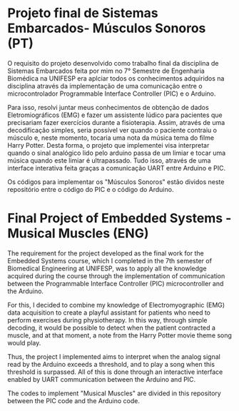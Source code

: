 # Projeto final de Sistemas Embarcados- Músculos Sonoros (PT)

O requisito do projeto desenvolvido como trabalho final da disciplina de Sistemas Embarcados feita por mim no 7° Semestre de Engenharia Biomédica na UNIFESP era aplciar todos os conhecimentos adquiridos na disciplina através da implementação de uma comunicação entre o microcontrolador Programmable Interface Controller (PIC) e o Arduino.

Para isso, resolvi juntar meus conhecimentos de obtenção de dados Eletromiográficos (EMG) e fazer um assistente lúdico para pacientes que precisariam fazer exercícios durante a fisioterapia. Assim, através de uma decodificação simples, seria possível ver quando o paciente contraiu o músculo e, neste momento, tocaria uma nota da música tema do filme Harry Potter. 
Desta forma, o projeto que implementei visa interpretar quando o sinal analógico lido pelo arduino passa de um limiar e tocar uma música quando este limiar é ultrapassado. Tudo isso, através de uma interface interativa feita graças a comunicação UART entre Arduino e PIC.

Os códigos para implementar os "Músculos Sonoros" estão dividos neste repositório entre o código do PIC e o código do Arduino.


# Final Project of Embedded Systems - Musical Muscles (ENG)

The requirement for the project developed as the final work for the Embedded Systems course, which I completed in the 7th semester of Biomedical Engineering at UNIFESP, was to apply all the knowledge acquired during the course through the implementation of communication between the Programmable Interface Controller (PIC) microcontroller and the Arduino.

For this, I decided to combine my knowledge of Electromyographic (EMG) data acquisition to create a playful assistant for patients who need to perform exercises during physiotherapy. In this way, through simple decoding, it would be possible to detect when the patient contracted a muscle, and at that moment, a note from the Harry Potter movie theme song would play.

Thus, the project I implemented aims to interpret when the analog signal read by the Arduino exceeds a threshold, and to play a song when this threshold is surpassed. All of this is done through an interactive interface enabled by UART communication between the Arduino and PIC.

The codes to implement "Musical Muscles" are divided in this repository between the PIC code and the Arduino code.
